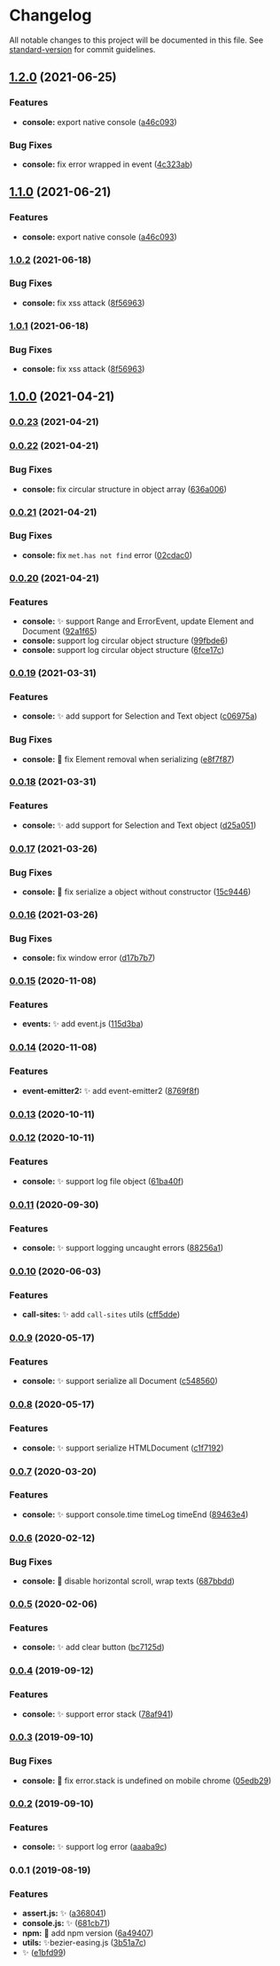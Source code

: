 # Changelog

All notable changes to this project will be documented in this file. See [standard-version](https://github.com/conventional-changelog/standard-version) for commit guidelines.

## [1.2.0](https://github.com/vivaxy/framework/compare/v1.0.2...v1.2.0) (2021-06-25)


### Features

* **console:** export native console ([a46c093](https://github.com/vivaxy/framework/commit/a46c093143e6f57caf7e7a558e2a5fd1fe649642))


### Bug Fixes

* **console:** fix error wrapped in event ([4c323ab](https://github.com/vivaxy/framework/commit/4c323ab21ad1aa5072b97fc3b8a5d293d106ac19))

## [1.1.0](https://github.com/vivaxy/framework/compare/v1.0.2...v1.1.0) (2021-06-21)


### Features

* **console:** export native console ([a46c093](https://github.com/vivaxy/framework/commit/a46c093143e6f57caf7e7a558e2a5fd1fe649642))

### [1.0.2](https://github.com/vivaxy/framework/compare/v1.0.0...v1.0.2) (2021-06-18)


### Bug Fixes

* **console:** fix xss attack ([8f56963](https://github.com/vivaxy/framework/commit/8f56963cba6093a995e09e11e93c38bb368e389f))

### [1.0.1](https://github.com/vivaxy/framework/compare/v1.0.0...v1.0.1) (2021-06-18)


### Bug Fixes

* **console:** fix xss attack ([8f56963](https://github.com/vivaxy/framework/commit/8f56963cba6093a995e09e11e93c38bb368e389f))

## [1.0.0](https://github.com/vivaxy/framework/compare/v0.0.22...v1.0.0) (2021-04-21)

### [0.0.23](https://github.com/vivaxy/framework/compare/v0.0.22...v0.0.23) (2021-04-21)

### [0.0.22](https://github.com/vivaxy/framework/compare/v0.0.21...v0.0.22) (2021-04-21)


### Bug Fixes

* **console:** fix circular structure in object array ([636a006](https://github.com/vivaxy/framework/commit/636a00682f90f0bbea0141346d69be82f22e9351))

### [0.0.21](https://github.com/vivaxy/framework/compare/v0.0.20...v0.0.21) (2021-04-21)


### Bug Fixes

* **console:** fix `met.has not find` error ([02cdac0](https://github.com/vivaxy/framework/commit/02cdac0095efd899af8bf6c18bf4e5af5fe81ca5))

### [0.0.20](https://github.com/vivaxy/framework/compare/v0.0.19...v0.0.20) (2021-04-21)


### Features

* **console:** :sparkles: support Range and ErrorEvent, update Element and Document ([92a1f65](https://github.com/vivaxy/framework/commit/92a1f65cac4d85926ace618c806cd54a0243bccb))
* **console:** support log circular object structure ([99fbde6](https://github.com/vivaxy/framework/commit/99fbde65bc50122581af7e6323754eccb860fea0))
* **console:** support log circular object structure ([6fce17c](https://github.com/vivaxy/framework/commit/6fce17c243d227a0e656122b85d4e46bbb120015))

### [0.0.19](https://github.com/vivaxy/framework/compare/v0.0.17...v0.0.19) (2021-03-31)


### Features

* **console:** :sparkles: add support for Selection and Text object ([c06975a](https://github.com/vivaxy/framework/commit/c06975a83e6d079317928df4adfa02f93089da8a))


### Bug Fixes

* **console:** :bug: fix Element removal when serializing ([e8f7f87](https://github.com/vivaxy/framework/commit/e8f7f87491af8c98070295947682c9daa93aa302))

### [0.0.18](https://github.com/vivaxy/framework/compare/v0.0.17...v0.0.18) (2021-03-31)


### Features

* **console:** :sparkles: add support for Selection and Text object ([d25a051](https://github.com/vivaxy/framework/commit/d25a051746cbd9d618321c24e348bee0a93769d1))

### [0.0.17](https://github.com/vivaxy/framework/compare/v0.0.16...v0.0.17) (2021-03-26)


### Bug Fixes

* **console:** :bug: fix serialize a object without constructor ([15c9446](https://github.com/vivaxy/framework/commit/15c9446a0d06ad5aca92fa5095e7c8667dcfa975))

### [0.0.16](https://github.com/vivaxy/framework/compare/v0.0.15...v0.0.16) (2021-03-26)


### Bug Fixes

* **console:** fix window error ([d17b7b7](https://github.com/vivaxy/framework/commit/d17b7b72287567a17fa66601489392caa5bc107e))

### [0.0.15](https://github.com/vivaxy/framework/compare/v0.0.14...v0.0.15) (2020-11-08)


### Features

* **events:** :sparkles: add event.js ([115d3ba](https://github.com/vivaxy/framework/commit/115d3baaee13fd65022fd934e047bd75329d32b4))

### [0.0.14](https://github.com/vivaxy/framework/compare/v0.0.13...v0.0.14) (2020-11-08)


### Features

* **event-emitter2:** :sparkles: add event-emitter2 ([8769f8f](https://github.com/vivaxy/framework/commit/8769f8fb08a3550c00cb90ec9d2f58042696c48e))

### [0.0.13](https://github.com/vivaxy/framework/compare/v0.0.12...v0.0.13) (2020-10-11)

### [0.0.12](https://github.com/vivaxy/framework/compare/v0.0.11...v0.0.12) (2020-10-11)


### Features

* **console:** :sparkles: support log file object ([61ba40f](https://github.com/vivaxy/framework/commit/61ba40f))

### [0.0.11](https://github.com/vivaxy/framework/compare/v0.0.10...v0.0.11) (2020-09-30)


### Features

* **console:** :sparkles: support logging uncaught errors ([88256a1](https://github.com/vivaxy/framework/commit/88256a194067e98ab26e8b94f8cffc0c2a5d6d07))

### [0.0.10](https://github.com/vivaxy/framework/compare/v0.0.9...v0.0.10) (2020-06-03)


### Features

* **call-sites:** :sparkles: add `call-sites` utils ([cff5dde](https://github.com/vivaxy/framework/commit/cff5ddec440047f2141f2fea6c2ce48ce09c5e49))

### [0.0.9](https://github.com/vivaxy/framework/compare/v0.0.8...v0.0.9) (2020-05-17)


### Features

* **console:** :sparkles: support serialize all Document ([c548560](https://github.com/vivaxy/framework/commit/c548560))

### [0.0.8](https://github.com/vivaxy/framework/compare/v0.0.7...v0.0.8) (2020-05-17)


### Features

* **console:** :sparkles: support serialize HTMLDocument ([c1f7192](https://github.com/vivaxy/framework/commit/c1f7192))

### [0.0.7](https://github.com/vivaxy/framework/compare/v0.0.6...v0.0.7) (2020-03-20)


### Features

* **console:** :sparkles:  support console.time timeLog timeEnd ([89463e4](https://github.com/vivaxy/framework/commit/89463e4))

### [0.0.6](https://github.com/vivaxy/framework/compare/v0.0.5...v0.0.6) (2020-02-12)


### Bug Fixes

* **console:** :lipstick:  disable horizontal scroll, wrap texts ([687bbdd](https://github.com/vivaxy/framework/commit/687bbdd))

### [0.0.5](https://github.com/vivaxy/framework/compare/v0.0.4...v0.0.5) (2020-02-06)


### Features

* **console:** :sparkles:  add clear button ([bc7125d](https://github.com/vivaxy/framework/commit/bc7125d))

### [0.0.4](https://github.com/vivaxy/framework/compare/v0.0.3...v0.0.4) (2019-09-12)


### Features

* **console:** :sparkles: support error stack ([78af941](https://github.com/vivaxy/framework/commit/78af941))

### [0.0.3](https://github.com/vivaxy/framework/compare/v0.0.2...v0.0.3) (2019-09-10)


### Bug Fixes

* **console:** :bug: fix error.stack is undefined on mobile chrome ([05edb29](https://github.com/vivaxy/framework/commit/05edb29))

### [0.0.2](https://github.com/vivaxy/framework/compare/v0.0.1...v0.0.2) (2019-09-10)


### Features

* **console:** :sparkles: support log error ([aaaba9c](https://github.com/vivaxy/framework/commit/aaaba9c))

### 0.0.1 (2019-08-19)


### Features

* **assert.js:** :sparkles: ([a368041](https://github.com/vivaxy/framework/commit/a368041))
* **console.js:** :sparkles: ([681cb71](https://github.com/vivaxy/framework/commit/681cb71))
* **npm:** :bookmark: add npm version ([6a49407](https://github.com/vivaxy/framework/commit/6a49407))
* **utils:** :sparkles:bezier-easing.js ([3b51a7c](https://github.com/vivaxy/framework/commit/3b51a7c))
* :sparkles: ([e1bfd99](https://github.com/vivaxy/framework/commit/e1bfd99))
